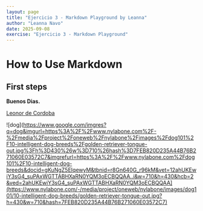 ```yaml
---
layout: page
title: "Ejercicio 3 - Markdown Playground by Leanna"
author: "Leanna Navo"
date: 2025-09-08
exercise: "Ejercicio 3 - Markdown Playground"
---
```


# How to Use Markdown

## First steps 

**Buenos Dias.**

[Leonor de Cordoba](https://www.google.com)

![dog](https://www.google.com/imgres?q=dog&imgurl=https%3A%2F%2Fwww.nylabone.com%2F-%2Fmedia%2Fproject%2Foneweb%2Fnylabone%2Fimages%2Fdog101%2F10-intelligent-dog-breeds%2Fgolden-retriever-tongue-out.jpg%3Fh%3D430%26w%3D710%26hash%3D7FEB820D235A44B76B271060E03572C7&imgrefurl=https%3A%2F%2Fwww.nylabone.com%2Fdog101%2F10-intelligent-dog-breeds&docid=gKuNgZ5EIqewyM&tbnid=r8Gn640G_r96kM&vet=12ahUKEwiY3sG4_suPAxWGTTABHXaRN0YQM3oECBQQAA..i&w=710&h=430&hcb=2&ved=2ahUKEwiY3sG4_suPAxWGTTABHXaRN0YQM3oECBQQAA](https://www.nylabone.com/-/media/project/oneweb/nylabone/images/dog101/10-intelligent-dog-breeds/golden-retriever-tongue-out.jpg?h=430&w=710&hash=7FEB820D235A44B76B271060E03572C7)
